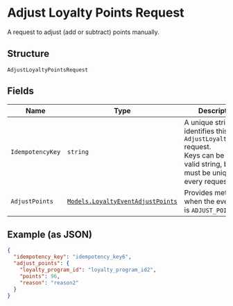 
# Adjust Loyalty Points Request

A request to adjust (add or subtract) points manually.

## Structure

`AdjustLoyaltyPointsRequest`

## Fields

| Name | Type | Description |
|  --- | --- | --- |
| `IdempotencyKey` | `string` | A unique string that identifies this `AdjustLoyaltyPoints` request.<br>Keys can be any valid string, but must be unique for every request. |
| `AdjustPoints` | [`Models.LoyaltyEventAdjustPoints`](/doc/models/loyalty-event-adjust-points.md) | Provides metadata when the event `type` is `ADJUST_POINTS`. |

## Example (as JSON)

```json
{
  "idempotency_key": "idempotency_key6",
  "adjust_points": {
    "loyalty_program_id": "loyalty_program_id2",
    "points": 96,
    "reason": "reason2"
  }
}
```

